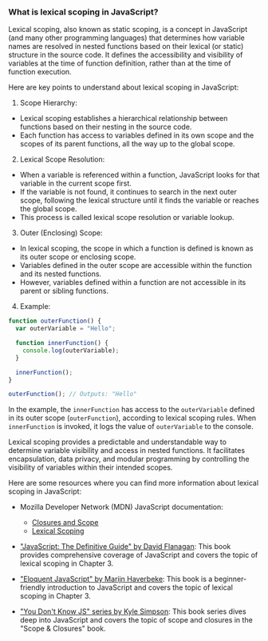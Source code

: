 ### What is lexical scoping in JavaScript?

Lexical scoping, also known as static scoping, is a concept in JavaScript (and many other programming languages) that determines how variable names are resolved in nested functions based on their lexical (or static) structure in the source code. It defines the accessibility and visibility of variables at the time of function definition, rather than at the time of function execution.

Here are key points to understand about lexical scoping in JavaScript:

1. Scope Hierarchy:
  - Lexical scoping establishes a hierarchical relationship between functions based on their nesting in the source code.
  - Each function has access to variables defined in its own scope and the scopes of its parent functions, all the way up to the global scope.

2. Lexical Scope Resolution:
  - When a variable is referenced within a function, JavaScript looks for that variable in the current scope first.
  - If the variable is not found, it continues to search in the next outer scope, following the lexical structure until it finds the variable or reaches the global scope.
  - This process is called lexical scope resolution or variable lookup.

3. Outer (Enclosing) Scope:
  - In lexical scoping, the scope in which a function is defined is known as its outer scope or enclosing scope.
  - Variables defined in the outer scope are accessible within the function and its nested functions.
  - However, variables defined within a function are not accessible in its parent or sibling functions.

4. Example:

```javascript
function outerFunction() {
  var outerVariable = "Hello";

  function innerFunction() {
    console.log(outerVariable);
  }

  innerFunction();
}

outerFunction(); // Outputs: "Hello"
```

In the example, the `innerFunction` has access to the `outerVariable` defined in its outer scope (`outerFunction`), according to lexical scoping rules. When `innerFunction` is invoked, it logs the value of `outerVariable` to the console.

Lexical scoping provides a predictable and understandable way to determine variable visibility and access in nested functions. It facilitates encapsulation, data privacy, and modular programming by controlling the visibility of variables within their intended scopes.

Here are some resources where you can find more information about lexical scoping in JavaScript:

- Mozilla Developer Network (MDN) JavaScript documentation:
  - [Closures and Scope](https://developer.mozilla.org/en-US/docs/Web/JavaScript/Closures)
  - [Lexical Scoping](https://developer.mozilla.org/en-US/docs/Web/JavaScript/Closures#Lexical_scoping)

- ["JavaScript: The Definitive Guide" by David Flanagan](https://www.oreilly.com/library/view/javascript-the-definitive/9781449393854/): This book provides comprehensive coverage of JavaScript and covers the topic of lexical scoping in Chapter 3.

- ["Eloquent JavaScript" by Marijn Haverbeke](https://eloquentjavascript.net/): This book is a beginner-friendly introduction to JavaScript and covers the topic of lexical scoping in Chapter 3.

- ["You Don't Know JS" series by Kyle Simpson](https://github.com/getify/You-Dont-Know-JS/tree/2nd-ed/scope-closures): This book series dives deep into JavaScript and covers the topic of scope and closures in the "Scope & Closures" book.
